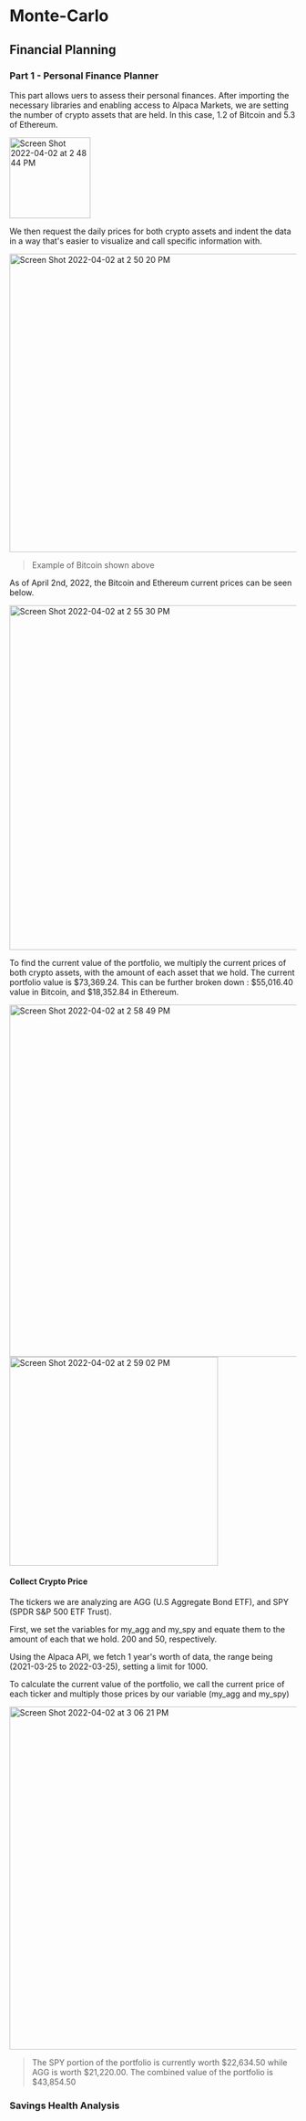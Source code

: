 # Monte-Carlo

## Financial Planning

### Part 1 - Personal Finance Planner

This part allows uers to assess their personal finances. 
After importing the necessary libraries and enabling access to Alpaca Markets, we are setting the number of crypto assets that are held. In this case, 1.2 of Bitcoin and 5.3 of Ethereum.

<img width="142" alt="Screen Shot 2022-04-02 at 2 48 44 PM" src="https://user-images.githubusercontent.com/99091066/161397150-8e9ff4ed-c1d0-4c31-a368-ec2884db626b.png">

We then request the daily prices for both crypto assets and indent the data in a way that's easier to visualize and call specific information with.

<img width="523" alt="Screen Shot 2022-04-02 at 2 50 20 PM" src="https://user-images.githubusercontent.com/99091066/161397188-87dfd2dd-dad5-4284-9a73-1509da06df5b.png">

  > Example of Bitcoin shown above

As of April 2nd, 2022, the Bitcoin and Ethereum current prices can be seen below.

<img width="604" alt="Screen Shot 2022-04-02 at 2 55 30 PM" src="https://user-images.githubusercontent.com/99091066/161397398-c37adf01-e0c4-459c-be20-62982ce5b7de.png">

To find the current value of the portfolio, we multiply the current prices of both crypto assets, with the amount of each asset that we hold. The current portfolio value is $73,369.24. This can be further broken down : $55,016.40 value in Bitcoin, and $18,352.84 in Ethereum.

<img width="617" alt="Screen Shot 2022-04-02 at 2 58 49 PM" src="https://user-images.githubusercontent.com/99091066/161397498-1e41019d-b7ae-4448-8363-5c51a9112ae2.png">

<img width="366" alt="Screen Shot 2022-04-02 at 2 59 02 PM" src="https://user-images.githubusercontent.com/99091066/161397506-b164a4dd-0100-4dfd-a258-9a9c76b333e4.png">

#### Collect Crypto Price

The tickers we are analyzing are AGG (U.S Aggregate Bond ETF), and SPY (SPDR S&P 500 ETF Trust).

First, we set the variables for my_agg and my_spy and equate them to the amount of each that we hold. 200 and 50, respectively.

Using the Alpaca API, we fetch 1 year's worth of data, the range being (2021-03-25 to 2022-03-25), setting a limit for 1000.

To calculate the current value of the portfolio, we call the current price of each ticker and multiply those prices by our variable (my_agg and my_spy)

<img width="601" alt="Screen Shot 2022-04-02 at 3 06 21 PM" src="https://user-images.githubusercontent.com/99091066/161397717-3f6b779f-38c0-43f5-92fc-cef9d9a7aff7.png">

> The SPY portion of the portfolio is currently worth $22,634.50 while AGG is worth $21,220.00. The combined value of the portfolio is $43,854.50

### Savings Health Analysis



















